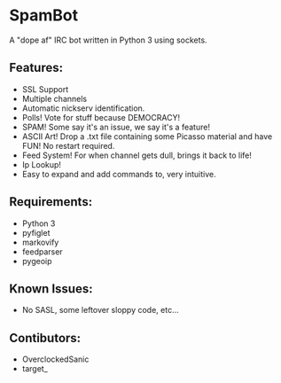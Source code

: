 # SpamBot
A "dope af" IRC bot written in Python 3 using sockets.

## Features:
-   SSL Support
-   Multiple channels
-   Automatic nickserv identification.
-   Polls! Vote for stuff because DEMOCRACY!
-   SPAM! Some say it's an issue, we say it's a feature!
-   ASCII Art! Drop a .txt file containing some Picasso material and have FUN! No restart required.
-   Feed System! For when channel gets dull, brings it back to life!
-   Ip Lookup!
-   Easy to expand and add commands to, very intuitive.

## Requirements:
-   Python 3
-   pyfiglet
-   markovify
-   feedparser
-   pygeoip

## Known Issues:
-   No SASL, some leftover sloppy code, etc...

## Contibutors:
-   OverclockedSanic
-   target_
